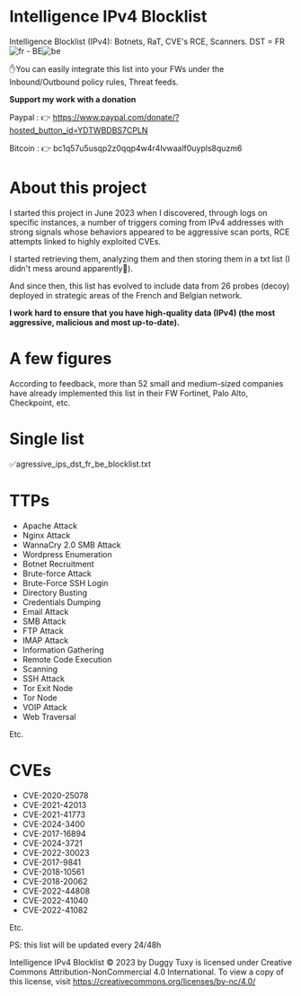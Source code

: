 # Intelligence IPv4 Blocklist

Intelligence Blocklist (IPv4): Botnets, RaT, CVE's RCE, Scanners. DST = FR![fr](https://github.com/user-attachments/assets/32761f6d-9980-4dbc-bc90-3a1076ea3891) - BE![be](https://github.com/user-attachments/assets/b1ecb2d5-4358-4c80-8469-d84a4ff0ded8)

✋You can easily integrate this list into your FWs under the Inbound/Outbound policy rules, Threat feeds.

**Support my work with a donation**

Paypal : 👉 https://www.paypal.com/donate/?hosted_button_id=YDTWBDBS7CPLN

Bitcoin : 👉 bc1q57u5usqp2z0qqp4w4r4lvwaalf0uypls8quzm6

# About this project

I started this project in June 2023 when I discovered, through logs on specific instances, a number of triggers coming from IPv4 addresses with strong signals whose behaviors appeared to be aggressive scan ports, RCE attempts linked to highly exploited CVEs.

I started retrieving them, analyzing them and then storing them in a txt list (I didn't mess around apparently🤣).

And since then, this list has evolved to include data from 26 probes (decoy) deployed in strategic areas of the French and Belgian network.

**I work hard to ensure that you have high-quality data (IPv4) (the most aggressive, malicious and most up-to-date).**

# A few figures

According to feedback, more than 52 small and medium-sized companies have already implemented this list in their FW Fortinet, Palo Alto, Checkpoint, etc.

# Single list

✅agressive_ips_dst_fr_be_blocklist.txt

# TTPs

- Apache Attack
- Nginx Attack
- WannaCry 2.0 SMB Attack
- Wordpress Enumeration
- Botnet Recruitment
- Brute-force Attack
- Brute-Force SSH Login
- Directory Busting
- Credentials Dumping
- Email Attack
- SMB Attack
- FTP Attack
- IMAP Attack
- Information Gathering
- Remote Code Execution
- Scanning
- SSH Attack
- Tor Exit Node
- Tor Node
- VOIP Attack
- Web Traversal

Etc.

# CVEs

- CVE-2020-25078
- CVE-2021-42013
- CVE-2021-41773
- CVE-2024-3400
- CVE-2017-16894
- CVE-2024-3721
- CVE-2022-30023
- CVE-2017-9841
- CVE-2018-10561
- CVE-2018-20062
- CVE-2022-44808
- CVE-2022-41040
- CVE-2022-41082

Etc.

PS: this list will be updated every 24/48h

Intelligence IPv4 Blocklist © 2023 by Duggy Tuxy is licensed under Creative Commons Attribution-NonCommercial 4.0 International. To view a copy of this license, visit https://creativecommons.org/licenses/by-nc/4.0/
